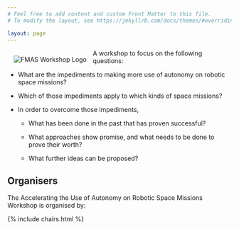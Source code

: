 ```yaml
---
# Feel free to add content and custom Front Matter to this file.
# To modify the layout, see https://jekyllrb.com/docs/themes/#overriding-theme-defaults

layout: page
---
```


<img alt="FMAS Workshop Logo" style="float: left; margin: 1em" src="{{site.logos}}/acceleratingautonomylogo.png">

A workshop to focus on the following questions:

- What are the impediments to making more use of autonomy on robotic space missions?

- Which of those impediments apply to which kinds of space missions?

- In order to overcome those impediments,

	- What has been done in the past that has proven successful?

	- What approaches show promise, and what needs to be done to prove their worth?

	- What further ideas can be proposed?
## Organisers


The Accelerating the Use of Autonomy on Robotic Space Missions Workshop is organised by:

  {% include chairs.html %}

